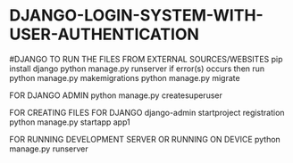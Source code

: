# DJANGO-LOGIN-SYSTEM-WITH-USER-AUTHENTICATION
#DJANGO
TO RUN THE FILES FROM EXTERNAL SOURCES/WEBSITES
pip install django
python manage.py runserver
if error(s) occurs then run
python manage.py makemigrations
python manage.py migrate

FOR DJANGO ADMIN
python manage.py createsuperuser

FOR CREATING FILES FOR DJANGO
django-admin startproject registration
python manage.py startapp app1

FOR RUNNING DEVELOPMENT SERVER OR RUNNING ON DEVICE
python manage.py runserver
